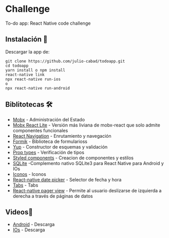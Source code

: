 # Challenge

To-do app: React Native code challenge

## Instalación 🔧
Descargar la app de:

```
git clone https://github.com/julio-cabad/todoapp.git
cd todoapp
yarn install o npm install
react-native link
npx react-native run-ios
o
npx react-native run-android
```

## Biblitotecas 🛠️
* [Mobx](https://mobx.js.org/README.html) - Administración del Estado
* [Mobx React Lite](https://www.npmjs.com/package/mobx-react-lite) - Versión más liviana de mobx-react que solo admite componentes funcionales 
* [React Navigation](https://reactnavigation.org/) - Enrutamiento y navegación
* [Formik](https://formik.org/) - Biblioteca de formularioss 
* [Yup](https://www.npmjs.com/package/yup) - Constructor de esquemas y validación
* [Prop types](https://www.npmjs.com/package/prop-types) - Verificación de tipos
* [Styled components](https://styled-components.com/) - Creacion de componentes y estilos
* [SQLite](https://www.npmjs.com/package/react-native-sqlite-storage) -Complemento nativo SQLite3 para React Native para Android y IOs
* [Iconos](https://github.com/oblador/react-native-vector-icons) - Iconos
* [React-native date picker](https://www.npmjs.com/package/react-native-date-picker) - Selector de fecha y hora
* [Tabs](https://www.npmjs.com/package/react-native-tab-view) - Tabs
* [React-native pager view](https://www.npmjs.com/package/react-native-tab-view) - Permite al usuario deslizarse de izquierda a derecha a través de páginas de datos

## Videos📌
* [Android](https://firebasestorage.googleapis.com/v0/b/iot-test-286300.appspot.com/o/videos_app%2Fandroid_app.mp4?alt=media&token=2af4a332-eaa4-4619-86f8-13a5886ba6bb) - Descarga
* [IOs](https://firebasestorage.googleapis.com/v0/b/iot-test-286300.appspot.com/o/videos_app%2Fios_app.mp4?alt=media&token=bc467e15-34ca-4e68-8d7d-1003a8dc9a51) -  Descarga
